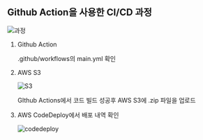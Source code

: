 ## Github Action을 사용한 CI/CD 과정

![과정](https://github.com/reader-wh94/dbd-backend/assets/68210266/4f412a76-a6d9-41f3-a462-030b79321395)

1. Github Action

   .github/workflows의 main.yml 확인

   

2. AWS S3

   ![S3](https://github.com/reader-wh94/dbd-backend/assets/68210266/3096ac5d-4caa-43c1-ae09-6db65c182dc9)

   GIthub Actions에서 코드 빌드 성공후 AWS S3에 .zip 파일을 업로드

   

3. AWS CodeDeploy에서 배포 내역 확인

   ![codedeploy](https://github.com/reader-wh94/dbd-backend/assets/68210266/a6648504-80c9-4106-805b-e8d5f2c1f92b)
